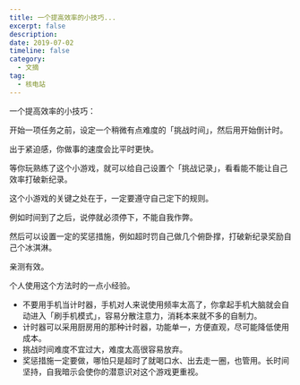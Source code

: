 ```yaml
---
title: 一个提高效率的小技巧...
excerpt: false
description: 
date: 2019-07-02
timeline: false
category:
  - 文摘
tag:
  - 核电站
---
```


一个提高效率的小技巧：

开始一项任务之前，设定一个稍微有点难度的「挑战时间」，然后用开始倒计时。

出于紧迫感，你做事的速度会比平时更快。

等你玩熟练了这个小游戏，就可以给自己设置个「挑战记录」，看看能不能让自己效率打破新纪录。

这个小游戏的关键之处在于，一定要遵守自己定下的规则。

例如时间到了之后，说停就必须停下，不能自我作弊。

然后可以设置一定的奖惩措施，例如超时罚自己做几个俯卧撑，打破新纪录奖励自己个冰淇淋。

亲测有效。

个人使用这个方法时的一点小经验。

- 不要用手机当计时器，手机对人来说使用频率太高了，你拿起手机大脑就会自动进入「刷手机模式」，容易分散注意力，消耗本来就不多的自制力。
- 计时器可以采用厨房用的那种计时器，功能单一，方便直观，尽可能降低使用成本。
- 挑战时间难度不宜过大，难度太高很容易放弃。
- 奖惩措施一定要做，哪怕只是超时了就喝口水、出去走一圈，也管用。长时间坚持，自我暗示会使你的潜意识对这个游戏更重视。